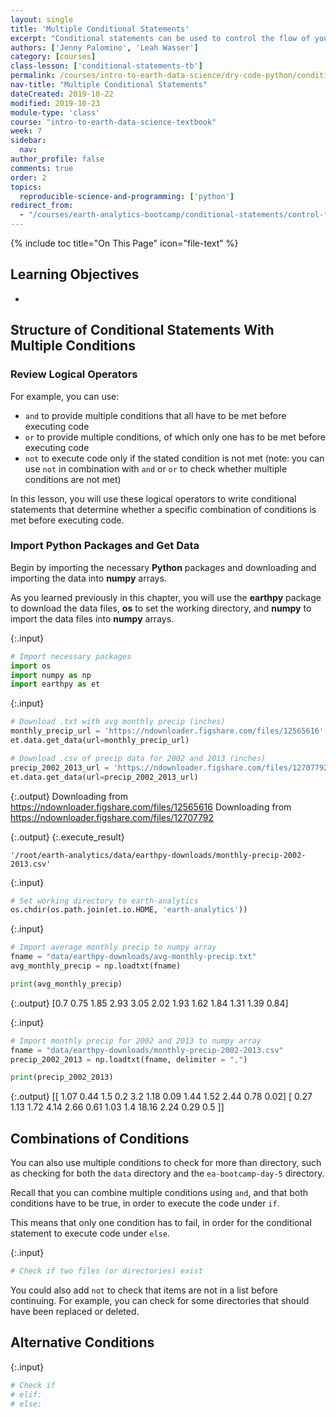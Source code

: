 ```yaml
---
layout: single
title: 'Multiple Conditional Statements'
excerpt: "Conditional statements can be used to control the flow of your code by executing code only when certain conditions are met. Learn how to write conditional statements in Python that combine conditions or to choose between alternative conditions."
authors: ['Jenny Palomino', 'Leah Wasser']
category: [courses]
class-lesson: ['conditional-statements-tb']
permalink: /courses/intro-to-earth-data-science/dry-code-python/conditional-statements/multiple-conditions/
nav-title: "Multiple Conditional Statements"
dateCreated: 2019-10-22
modified: 2019-10-23
module-type: 'class'
course: "intro-to-earth-data-science-textbook"
week: 7
sidebar:
  nav:
author_profile: false
comments: true
order: 2
topics:
  reproducible-science-and-programming: ['python']
redirect_from:
  - "/courses/earth-analytics-bootcamp/conditional-statements/control-flow/"
---
```

{% include toc title="On This Page" icon="file-text" %}

<div class='notice--success' markdown="1">

## <i class="fa fa-graduation-cap" aria-hidden="true"></i> Learning Objectives

* 

</div>

## Structure of Conditional Statements With Multiple Conditions




### Review Logical Operators



For example, you can use:

* `and` to provide multiple conditions that all have to be met before executing code
* `or` to provide multiple conditions, of which only one has to be met before executing code
* `not` to execute code only if the stated condition is not met (note: you can use `not` in combination with `and` or `or` to check whether multiple conditions are not met)

In this lesson, you will use these logical operators to write conditional statements that determine whether a specific combination of conditions is met before executing code. 

### Import Python Packages and Get Data

Begin by importing the necessary **Python** packages and downloading and importing the data into **numpy** arrays. 

As you learned previously in this chapter, you will use the **earthpy** package to download the data files, **os** to set the working directory, and **numpy** to import the data files into **numpy** arrays. 

{:.input}
```python
# Import necessary packages
import os
import numpy as np
import earthpy as et
```

{:.input}
```python
# Download .txt with avg monthly precip (inches)
monthly_precip_url = 'https://ndownloader.figshare.com/files/12565616'
et.data.get_data(url=monthly_precip_url)

# Download .csv of precip data for 2002 and 2013 (inches)
precip_2002_2013_url = 'https://ndownloader.figshare.com/files/12707792'
et.data.get_data(url=precip_2002_2013_url)
```

{:.output}
    Downloading from https://ndownloader.figshare.com/files/12565616
    Downloading from https://ndownloader.figshare.com/files/12707792



{:.output}
{:.execute_result}



    '/root/earth-analytics/data/earthpy-downloads/monthly-precip-2002-2013.csv'





{:.input}
```python
# Set working directory to earth-analytics
os.chdir(os.path.join(et.io.HOME, 'earth-analytics'))
```

{:.input}
```python
# Import average monthly precip to numpy array
fname = "data/earthpy-downloads/avg-monthly-precip.txt"
avg_monthly_precip = np.loadtxt(fname)

print(avg_monthly_precip)
```

{:.output}
    [0.7  0.75 1.85 2.93 3.05 2.02 1.93 1.62 1.84 1.31 1.39 0.84]



{:.input}
```python
# Import monthly precip for 2002 and 2013 to numpy array
fname = "data/earthpy-downloads/monthly-precip-2002-2013.csv"
precip_2002_2013 = np.loadtxt(fname, delimiter = ",")

print(precip_2002_2013)
```

{:.output}
    [[ 1.07  0.44  1.5   0.2   3.2   1.18  0.09  1.44  1.52  2.44  0.78  0.02]
     [ 0.27  1.13  1.72  4.14  2.66  0.61  1.03  1.4  18.16  2.24  0.29  0.5 ]]



## Combinations of Conditions

You can also use multiple conditions to check for more than directory, such as checking for both the `data` directory and the `ea-bootcamp-day-5` directory. 

Recall that you can combine multiple conditions using `and`, and that both conditions have to be true, in order to execute the code under `if`. 

This means that only one condition has to fail, in order for the conditional statement to execute code under `else`. 

{:.input}
```python
# Check if two files (or directories) exist
```

You could also add `not` to check that items are not in a list before continuing. For example, you can check for some directories that should have been replaced or deleted. 



## Alternative Conditions



{:.input}
```python
# Check if 
# elif: 
# else: 
```
